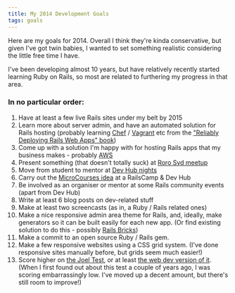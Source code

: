 ```yaml
---
title: My 2014 Development Goals
tags: goals
---
```


Here are my goals for 2014. Overall I think they're kinda conservative, but given I've got twin babies, I wanted to set something realistic considering the little free time I have.

I've been developing almost 10 years, but have relatively recently started learning Ruby on Rails, so most are related to furthering my progress in that area.

### In no particular order:

1. Have at least a few live Rails sites under my belt by 2015
2. Learn more about server admin, and have an automated solution for Rails hosting (probably learning [Chef](http://www.getchef.com/chef/) / [Vagrant](http://www.vagrantup.com/) etc from the ["Reliably Deploying Rails Web Apps" book](https://leanpub.com/deploying_rails_applications))
3. Come up with a solution I'm happy with for hosting Rails apps that my business makes - probably [AWS](http://aws.amazon.com/)
4. Present something (that doesn't totally suck) at [Roro Syd meetup](https://github.com/rails-oceania/roro/wiki/rorosyd-topics)
5. Move from student to mentor at [Dev Hub nights](http://reinteractive.net/community/development_hub)
6. Carry out the [MicroCourses idea](http://joshuapaling.com/post/rails-camp-micro-courses) at a RailsCamp & Dev Hub
7. Be involved as an organiser or mentor at some Rails community events (apart from Dev Hub)
8. Write at least 6 blog posts on dev-related stuff
9. Make at least two screencasts (as in, a Ruby / Rails related ones)
10. Make a nice responsive admin area theme for Rails, and, ideally, make generators so it can be built easily for each new app. (Or find existing solution to do this - possibly [Rails Bricks](http://www.railsbricks.net/))
11. Make a commit to an open source Ruby / Rails gem.
12. Make a few responsive websites using a CSS grid system. (I've done responsive sites manually before, but grids seem much easier!)
13. Score higher on [the Joel Test](http://www.joelonsoftware.com/articles/fog0000000043.html), or at least [the web dev version of it](http://www.brandonsavage.net/adapting-the-joel-test-to-web-development/). (When I first found out about this test a couple of years ago, I was scoring embarrassingly low. I've moved up a decent amount, but there's still room to improve!)
